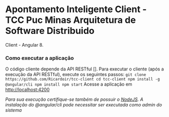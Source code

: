 # Apontamento Inteligente Client - TCC Puc Minas Arquitetura de Software Distribuido #
Client - Angular 8.
### Como executar a aplicação
O código cliente depende da API RESTful [].
Para executar o cliente (após a execução da API RESTful), execute os seguintes passos:
``
git clone https://github.com/Ricardoir/tcc-client
cd tcc-client
npm install -g @angular/cli
npm install
npm start
``
Acesse a aplicação em [http://localhost:4200](http://localhost:4200)

*Para sua execução certifique-se também de possuir o [NodeJS](http://nodejs.org).*
*A instalação do @angular/cli pode necessitar ser executada como admin do sistema*
